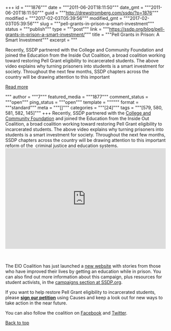 +++
id = """1876"""
date = """2011-06-20T18:11:50"""
date_gmt = """2011-06-20T18:11:50"""
guid = """http://drewstromberg.com/ssdp/?p=1876"""
modified = """2017-02-03T05:39:56"""
modified_gmt = """2017-02-03T05:39:56"""
slug = """pell-grants-in-prison-a-smart-investment"""
status = """publish"""
type = """post"""
link = """https://ssdp.org/blog/pell-grants-in-prison-a-smart-investment/"""
title = """Pell Grants in Prison: A Smart Investment"""
excerpt = """<p>Recently, SSDP partnered with the College and Community Foundation and joined the Education from the Inside Out Coalition, a broad coalition working toward restoring Pell Grant eligibility to incarcerated students. The above video explains why turning prisoners into students is a smart investment for society. Throughout the next few months, SSDP chapters across the country will be drawing attention to this important</p>
<div class="h10"></div>
<p><a class="more-link2 flat" href="https://ssdp.org/blog/pell-grants-in-prison-a-smart-investment/">Read more</a></p>
"""
author = """7"""
featured_media = """1877"""
comment_status = """open"""
ping_status = """open"""
template = """"""
format = """standard"""
meta = """[]"""
categories = """[24]"""
tags = """[579, 580, 581, 582, 145]"""
+++
Recently, SSDP partnered with the <a title="College and Community Foundation" href="http://www.communitycollege.org/" target="_blank">College and Community Foundation</a> and joined the Education from the Inside Out Coalition, a broad coalition working toward restoring Pell Grant eligibility to incarcerated students. The above video explains why turning prisoners into students is a smart investment for society. Throughout the next few months, SSDP chapters across the country will be drawing attention to this important reform of the  criminal justice and education systems.



<iframe width="100%" height="315" frameborder="0" src="http://www.youtube.com/embed/hiA3Ql3Q1uA"></iframe>



&nbsp;



The EIO Coalition has just launched a <a href="http://www.eiocoalition.org/" target="_blank">new website</a> with stories from those who have improved their lives by getting an education while in prison. You can also find out more information about this campaign, plus resources for student activists, in the <a href="http://ssdp.org/campaigns/pell-grants-for-prisoners">campaigns section at SSDP.org</a>.



If you want to help restore Pell Grant eligibility to incarcerated students, please <strong><a href="http://apps.facebook.com/causes/petitions/665">sign our petition</a></strong> using Causes and keep a look out for new ways to take action in the near future.



You can also follow the coalition on <a href="http://www.facebook.com/EIO.Coalition">Facebook</a> and <a href="http://twitter.com/#!/EIO_Coalition">Twitter</a>.



<a title="Back to Top" href="http://ssdp.org/news/blog/pell-grants-in-prison-a-smart-investment#top">Back to top</a>
